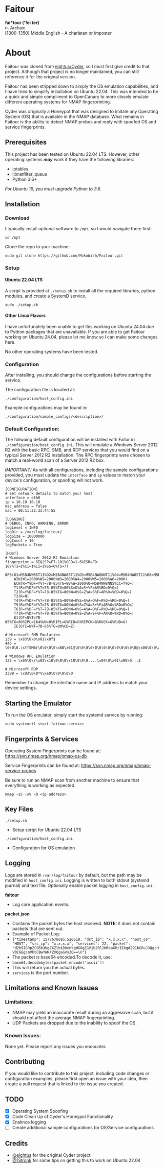 # Faitour

**fai*tour ('fei ter)**  
n. Archaic  
[1300-1350] Middle English - A charlatan or imposter  

# About

Faitour was cloned from [eightus/Cyder](https://github.com/eightus/Cyder), so I must first give credit to that project. Although that project is no longer maintained, you can still reference it for the original version.

Faitour has been stripped down to simply the OS emulation capabilities, and I have tried to simplify installation on Ubuntu 22.04. This was intended to be a quick and simple compliment to OpenCanary to more closely emulate different operating systems for NMAP fingerprinting.

Cyder was originally a Honeypot that was designed to imitate any Operating System (OS) that is available in the NMAP database. What remains in Faitour is the ability to detect NMAP probes and reply with spoofed OS and service fingerprints.

## Prerequisites

This project has been tested on Ubuntu 22.04 LTS. However, other operating systems **_may_** work if they have the following libraries:

- iptables
- libnetfilter_queue
- Python 3.6+

_For Ubuntu 16, you must upgrade Python to 3.6._

## Installation

### Download

I typically install optional software to `/opt`, so I would navigate there first:

`cd /opt`

Clone the repo to your machine:

`sudo git clone https://github.com/MakoWish/Faitour.git`

### Setup

#### Ubuntu 22.04 LTS

A script is provided at `./setup.sh` to install all the required libraries, python modules, and create a SystemD service.

`sudo ./setup.sh`

#### Other Linux Flavors

I have unfortunately been unable to get this working on Ubuntu 24.04 due to Python packages that are unavailable. If you are able to get Faitour working on Ubuntu 24.04, please let me know so I can make some changes here.

No other operating systems have been tested.

### Configuration

After installing, you should change the configurations before starting the service.

The configuration file is located at:

`./configuration/host_config.ini`

Example configurations may be found in:

`./configuration/sample_configs/<description>/`

### Default Configuration:

The follwoing default configuration will be installed with Faitor in `./configuration/host_config.ini`. This will emulate a Windows Server 2012 R2 with the basic RPC, SMB, and RDP services that you would find on a typical Server 2012 R2 installation. The RPC fingerprints were chosen to match a real-world scan of a Server 2012 R2 box. 

_IMPORTANT!_ As with all configurations, including the sample configurations provided, you must update the `interface` and `ip` values to match your device's configuration, or spoofing will not work. 

```
[CONFIGURATION]
# Set network details to match your host
interface = eth0
ip = 10.10.10.10
mac_address = false
mac = 00:11:22:33:44:55

[LOGGING]
# DEBUG, INFO, WARNING, ERROR
logLevel = INFO
logDir = /var/log/faitour/
logSize = 10000000
logCount = 10
logPackets = True

[HOST]
# Windows Server 2012 R2 Emulation
fingerprint = SEQ(SP=F7-101%GCD=1-6%ISR=FD-107%TI=I%CI=I%II=I%SS=O%TS=7)
	OPS(O1=M5B4NW8ST11%O2=M5B4NW8ST11%O3=M5B4NW8NNT11%O4=M5B4NW8ST11%O5=M5B4NW8ST11%O6=M5B4ST11)
	WIN(W1=2000%W2=2000%W3=2000%W4=2000%W5=2000%W6=2000)
	ECN(R=Y%DF=Y%T=7B-85%TG=80%W=2000%O=M5B4NW8NNS%CC=Y%Q=)
	T1(R=Y%DF=Y%T=7B-85%TG=80%S=O%A=S+%F=AS%RD=0%Q=)
	T2(R=Y%DF=Y%T=7B-85%TG=80%W=0%S=Z%A=S%F=AR%O=%RD=0%Q=)
	T3(R=N)
	T4(R=Y%DF=Y%T=7B-85%TG=80%W=0%S=A%A=O%F=R%O=%RD=0%Q=)
	T5(R=Y%DF=Y%T=7B-85%TG=80%W=0%S=Z%A=S+%F=AR%O=%RD=0%Q=)
	T6(R=Y%DF=Y%T=7B-85%TG=80%W=0%S=A%A=O%F=R%O=%RD=0%Q=)
	T7(R=Y%DF=Y%T=7B-85%TG=80%W=0%S=Z%A=S+%F=AR%O=%RD=0%Q=)
	U1(DF=N%T=7B-85%TG=80%IPL=164%UN=0%RIPL=G%RID=G%RIPCK=G%RUCK=G%RUD=G)
	IE(DFI=N%T=7B-85%TG=80%CD=Z)

# Microsoft SMB Emulation
139 = \x83\0\0\x01\x8f$
445 = \0\0\0.\xffSMBr\0\0\0\0\x88\x01@\0\0\0\0\0\0\0\0\0\0\0\0\0\0@\x06\0\0\x01\0\x11\x07\0.2\0\x01\0\x04A\0\0\0\0\x01\0\0\0\0\0\xfc\xe3\x01\0

# Windows RPC Emulation
135 = \x05\0\r\x03\x10\0\0\0\x18\0\0\0....\x04\0\x01\x05\0...$

# Microsoft RDP
3389 = \x03\0\0*%\xe0\0\0\0\0\0

```

Remember to change the interface name and IP address to match your device settings.

## Starting the Emulator

To run the OS emulator, simply start the systemd service by running:

`sudo systemctl start faitour.service`

## Fingerprints & Services

Operating System Fingerprints can be found at: https://svn.nmap.org/nmap/nmap-os-db

Service Fingerprints can be found at: https://svn.nmap.org/nmap/nmap-service-probes

Be sure to run an NMAP scan from another machine to ensure that everything is working as expected. 

`nmap -sS -sV -O <ip address>`

## Key Files

`./setup.sh`
  - Setup script for Ubuntu 22.04 LTS

`./configuration/host_config.ini`
  - Configuration for OS emulation

## Logging

Logs are stored in `/var/log/faitour` by default, but the path may be modified in `host_config.ini`. Logging is written to both stdout (systemd journal) and text file. Optionally enable packet logging in `host_config.ini`.

**faitour**

- Log core application events.

**packet.json**

- Contains the packet bytes the host received. **NOTE:** it does not contain packets that are sent out.
- Example of Packet Log:
- `{"timestamp": 1577678695.520519, "dst_ip": "x.x.x.x", "host_os": "HOST", "src_ip": "x.x.x.x", "services": 22, "packet": "d2h5IGRpZCB5b3UgZXZlbiB0cnkgdG8gZGVjb2RlIHRoaXM/IEkgd291bGRuJ3QgcHV0IGEgcmVhbCBwYWNrZXQgaGVyZQ==\n"}`
- The packet is base64 encoded.To decode it, use:
- `base64.decodebytes(packet.encode('ascii'))`
- This will return you the actual bytes.
- `services` is the port number.

## Limitations and Known Issues

### Limitations:

- NMAP may yield an inaccurate result during an aggressive scan, but it should not affect the average NMAP fingerprinting.
- UDP Packets are dropped due to the inability to spoof the OS.

### Known Issues:

None yet. Please report any issues you encounter.

## Contributing

If you would like to contribute to this project, including code changes or configuration examples, please first open an issue with your idea, then create a pull request that is linked to the issue you created. 

## TODO

* [x] Operating System Spoofing
* [X] Code Clean Up of Cyder's Honeypot Functionality
* [X] Enahnce logging
* [ ] Create additional sample configurations for OS/Service configurations

## Credits

* [@eightus](https://github.com/eightus) for the original Cyder project
* [@1Stronk](https://github.com/1Stronk) for some tips on getting this to work on Ubuntu 22.04
